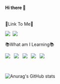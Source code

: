 #### Hi there 👋
<br>
🚀Link To Me🚀

<a href="https://dawon-choi.tistory.com/"><img src="https://img.shields.io/badge/Velog-20C997?style=flat-square&logo=Velog&logoColor=white"/></a>&nbsp;
<a href="[https://www.instagram.com/ghost_min_0_0/](https://www.instagram.com/_dawon_98/)" target="_blank"><img src="https://img.shields.io/badge/Instagram-E4405F?style=flat-square&logo=Instagram&logoColor=white&link=https://www.instagram.com/ghost_min_0_0"/></a>&nbsp;
<br>

📚What am I Learning📚

<img src="https://img.shields.io/badge/Java-0000EE?style=flat-square&logo=javascript&logoColor=white"/>&nbsp;&nbsp;
<img src="https://img.shields.io/badge/Android Studio-3DDC84?style=flat-square&logo=Android Studio&logoColor=white"/>&nbsp;&nbsp;
<img src="https://img.shields.io/badge/HTML5-E34F26?style=flat-square&logo=HTML5&logoColor=white"/>&nbsp;&nbsp;
<img src="https://img.shields.io/badge/CSS3-1572B6?style=flat-square&logo=CSS3&logoColor=white"/>&nbsp;&nbsp;
<img src="https://img.shields.io/badge/JavaScript-F7DF1E?style=flat-square&logo=JavaScript&logoColor=black"/> </a>&nbsp;

<br>

![Anurag's GitHub stats](https://github-readme-stats.vercel.app/api?username=dawon974&show_icons=true&theme=radical)
